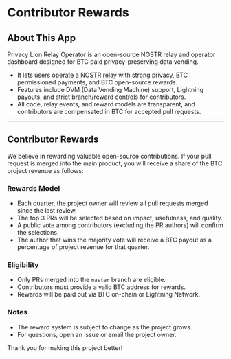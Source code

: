 # Contributor Rewards

## About This App

Privacy Lion Relay Operator is an open-source NOSTR relay and operator dashboard designed for BTC paid privacy-preserving data vending. 
- It lets users operate a NOSTR relay with strong privacy, BTC permissioned payments, and BTC open-source rewards.
- Features include DVM (Data Vending Machine) support, Lightning payouts, and strict branch/reward controls for contributors.
- All code, relay events, and reward models are transparent, and contributors are compensated in BTC for accepted pull requests.

---

## Contributor Rewards

We believe in rewarding valuable open-source contributions. If your pull request is merged into the main product, you will receive a share of the BTC project revenue as follows:

### Rewards Model

- Each quarter, the project owner will review all pull requests merged since the last review.
- The top 3 PRs will be selected based on impact, usefulness, and quality.
- A public vote among contributors (excluding the PR authors) will confirm the selections.
- The author that wins the majority vote will receive a BTC payout as a percentage of project revenue for that quarter.

### Eligibility

- Only PRs merged into the `master` branch are eligible.
- Contributors must provide a valid BTC address for rewards.
- Rewards will be paid out via BTC on-chain or Lightning Network.

### Notes

- The reward system is subject to change as the project grows.
- For questions, open an issue or email the project owner.

Thank you for making this project better!


